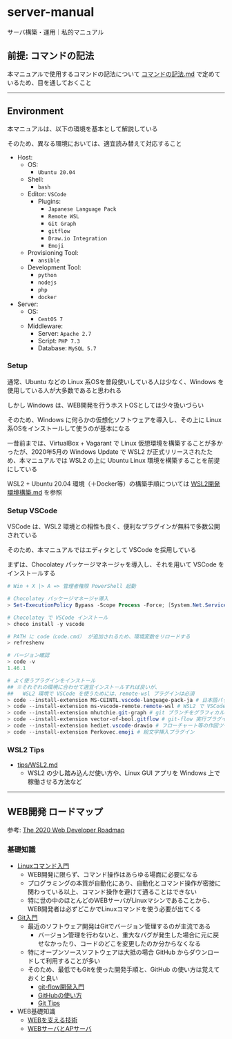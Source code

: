 # server-manual

サーバ構築・運用｜私的マニュアル

## 前提: コマンドの記法

本マニュアルで使用するコマンドの記法について [コマンドの記法.md](./コマンドの記法.md) で定めているため、目を通しておくこと

***

## Environment

本マニュアルは、以下の環境を基本として解説している

そのため、異なる環境においては、適宜読み替えて対応すること

- Host:
    - OS:
        - `Ubuntu 20.04`
    - Shell:
        - `bash`
    - Editor: `VSCode`
        - Plugins:
            - `Japanese Language Pack`
            - `Remote WSL`
            - `Git Graph`
            - `gitflow`
            - `Draw.io Integration`
            - `Emoji`
    - Provisioning Tool:
        - `ansible`
    - Development Tool:
        - `python`
        - `nodejs`
        - `php`
        - `docker`
- Server:
    - OS:
        - `CentOS 7`
    - Middleware:
        - Server: `Apache 2.7`
        - Script: `PHP 7.3`
        - Database: `MySQL 5.7`

### Setup
通常、Ubuntu などの Linux 系OSを普段使いしている人は少なく、Windows を使用している人が大多数であると思われる

しかし Windows は、WEB開発を行うホストOSとしては少々扱いづらい

そのため、Windows に何らかの仮想化ソフトウェアを導入し、その上に Linux 系OSをインストールして使うのが基本になる

一昔前までは、VirtualBox + Vagarant で Linux 仮想環境を構築することが多かったが、2020年5月の Windows Update で WSL2 が正式リリースされたため、本マニュアルでは WSL2 の上に Ubuntu Linux 環境を構築することを前提にしている

WSL2 + Ubuntu 20.04 環境（＋Docker等）の構築手順については [WSL2開発環境構築.md](./WSL2開発環境構築.md) を参照

### Setup VSCode
VSCode は、WSL2 環境との相性も良く、便利なプラグインが無料で多数公開されている

そのため、本マニュアルではエディタとして VSCode を採用している

まずは、Chocolatey パッケージマネージャを導入し、それを用いて VSCode をインストールする

```powershell
# Win + X |> A => 管理者権限 PowerShell 起動

# Chocolatey パッケージマネージャ導入
> Set-ExecutionPolicy Bypass -Scope Process -Force; [System.Net.ServicePointManager]::SecurityProtocol = [System.Net.ServicePointManager]::SecurityProtocol -bor 3072; iex ((New-Object System.Net.WebClient).DownloadString('https://chocolatey.org/install.ps1'))

# Chocolatey で VSCode インストール
> choco install -y vscode

# PATH に code（code.cmd） が追加されるため、環境変数をリロードする
> refreshenv

# バージョン確認
> code -v
1.46.1

# よく使うプラグインをインストール
## ※それぞれの環境に合わせて適宜インストールすれば良いが、
##   WSL2 環境で VSCode を使うためには、remote-wsl プラグインは必須
> code --install-extension MS-CEINTL.vscode-language-pack-ja # 日本語パッケージ
> code --install-extension ms-vscode-remote.remote-wsl # WSL2 で VSCode を起動するためのプラグイン
> code --install-extension mhutchie.git-graph # git ブランチをグラフィカルに表示するプラグイン
> code --install-extension vector-of-bool.gitflow # git-flow 実行プラグイン
> code --install-extension hediet.vscode-drawio # フローチャート等の作図ツール
> code --install-extension Perkovec.emoji # 絵文字挿入プラグイン
```

### WSL2 Tips
- [tips/WSL2.md](./tips/WSL2.md)
    - WSL2 の少し踏み込んだ使い方や、Linux GUI アプリを Windows 上で稼働させる方法など

***

## WEB開発 ロードマップ

参考: [The 2020 Web Developer Roadmap](https://levelup.gitconnected.com/the-2020-web-developer-roadmap-76503ddfb327#f309)

### 基礎知識
- [Linuxコマンド入門](./basic/Linuxコマンド入門/README.md)
    - WEB開発に限らず、コマンド操作はあらゆる場面に必要になる
    - プログラミングの本質が自動化にあり、自動化とコマンド操作が密接に関わっている以上、コマンド操作を避けて通ることはできない
    - 特に世の中のほとんどのWEBサーバがLinuxマシンであることから、WEB開発者は必ずどこかでLinuxコマンドを使う必要が出てくる
- [Git入門](./basic/Git入門/README.md)
    - 最近のソフトウェア開発はGitでバージョン管理するのが主流である
        - バージョン管理を行わないと、重大なバグが発生した場合に元に戻せなかったり、コードのどこを変更したのか分からなくなる
    - 特にオープンソースソフトウェアは大抵の場合 GitHub からダウンロードして利用することが多い
    - そのため、最低でもGitを使った開発手順と、GitHub の使い方は覚えておくと良い
        - [git-flow開発入門](./basic/Git入門/git-flow.md)
        - [GitHubの使い方](./basic/Git入門/GitHub.md)
        - [Git Tips](./basic/Git入門/Tips.md)
- WEB基礎知識
    - [WEBを支える技術](./basic/WEB/WEBを支える技術.md)
    - [WEBサーバとAPサーバ](./basic/WEB/WEBサーバとAPサーバ.md)
